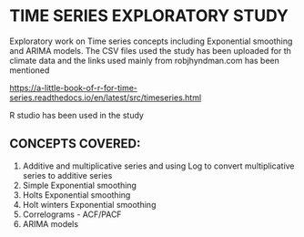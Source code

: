 # TIME SERIES EXPLORATORY STUDY
Exploratory work on Time series concepts including Exponential smoothing and ARIMA models.
The CSV files used the study has been uploaded for th climate data and the links used mainly from robjhyndman.com has been mentioned

<https://a-little-book-of-r-for-time-series.readthedocs.io/en/latest/src/timeseries.html>

R studio has been used in the study
## CONCEPTS COVERED:
<ol>
<li> Additive and multiplicative series and using Log to convert multiplicative series to additive series</li>
<li> Simple Exponential smoothing</li>
<li> Holts Exponential smoothing</li>
<li> Holt winters Exponential smoothing</li>
<li> Correlograms - ACF/PACF</li>
<li> ARIMA models</li>
</ol>
